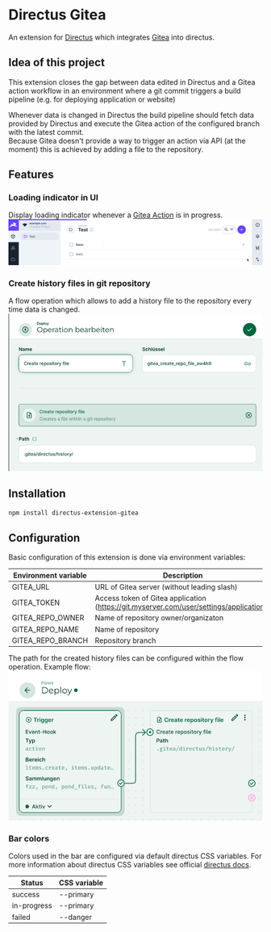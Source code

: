 # Directus Gitea
An extension for [Directus](https://github.com/directus/directus) which integrates [Gitea](https://github.com/go-gitea/gitea) into directus.

## Idea of this project
This extension closes the gap between data edited in Directus and a Gitea action workflow in an environment
where a git commit triggers a build pipeline (e.g. for deploying application or website)  

Whenever data is changed in Directus the build pipeline should fetch data provided by Directus and
execute the Gitea action of the configured branch with the latest commit.  
Because Gitea doesn't provide a way to trigger an action via API (at the moment) this is achieved by adding a file to the repository. 

## Features
### Loading indicator in UI
Display loading indicator whenever a [Gitea Action](https://docs.gitea.com/usage/actions/overview) is in progress.  
![Loading bar demo](doc/indicator.gif)

### Create history files in git repository
A flow operation which allows to add a history file to the repository every time data is changed.  
![Flow operation configuration](doc/flow_operation_configuration.png)


## Installation
```shell
npm install directus-extension-gitea
```
## Configuration
Basic configuration of this extension is done via environment variables:

| Environment variable | Description                                                                             | Example                     |
|----------------------|-----------------------------------------------------------------------------------------|-----------------------------|
| GITEA_URL            | URL of Gitea server (without leading slash)                                             | https://git.myserver.com    |
| GITEA_TOKEN          | Access token of Gitea application (https://git.myserver.com/user/settings/applications) | asdfsadorasdfasdrwersdf876a |
| GITEA_REPO_OWNER     | Name of repository owner/organizaton                                                    | my_project                  |
| GITEA_REPO_NAME      | Name of repository                                                                      | my_app                      |
| GITEA_REPO_BRANCH    | Repository branch                                                                       | main                        |

The path for the created history files can be configured within the flow operation.
Example flow:
![Example flow](doc/flow.png)

### Bar colors
Colors used in the bar are configured via default directus CSS variables.
For more information about directus CSS variables see official [directus docs](https://docs.directus.io/extensions/themes.html#project-styling).

| Status      | CSS variable |
|-------------|--------------|
| success     | --primary    |
| in-progress | --primary    |
| failed      | --danger     |

